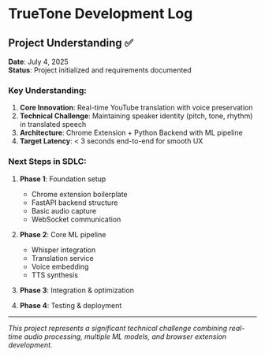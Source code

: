 # TrueTone Development Log

## Project Understanding ✅

**Date**: July 4, 2025  
**Status**: Project initialized and requirements documented

### Key Understanding:
1. **Core Innovation**: Real-time YouTube translation with voice preservation
2. **Technical Challenge**: Maintaining speaker identity (pitch, tone, rhythm) in translated speech
3. **Architecture**: Chrome Extension + Python Backend with ML pipeline
4. **Target Latency**: < 3 seconds end-to-end for smooth UX

### Next Steps in SDLC:
1. **Phase 1**: Foundation setup
   - Chrome extension boilerplate
   - FastAPI backend structure
   - Basic audio capture
   - WebSocket communication

2. **Phase 2**: Core ML pipeline
   - Whisper integration
   - Translation service
   - Voice embedding
   - TTS synthesis

3. **Phase 3**: Integration & optimization
4. **Phase 4**: Testing & deployment

---

*This project represents a significant technical challenge combining real-time audio processing, multiple ML models, and browser extension development.*
